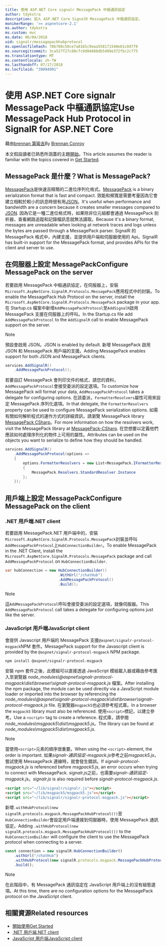 ```yaml
---
title: 使用 ASP.NET Core signalr MessagePack 中樞通訊協定
author: tdykstra
description: 加入 ASP.NET Core SignalR MessagePack 中樞通訊協定。
monikerRange: '>= aspnetcore-2.1'
ms.author: tdykstra
ms.custom: mvc
ms.date: 06/04/2018
uid: signalr/messagepackhubprotocol
ms.openlocfilehash: 78b708c50ce7a8101c9eaa558171540e61c0d7f0
ms.sourcegitcommit: 3ca527f27c88cfc9d04688db5499e372fbc2c775
ms.translationtype: MT
ms.contentlocale: zh-TW
ms.lasthandoff: 07/17/2018
ms.locfileid: "39094991"
---
```

# <a name="use-messagepack-hub-protocol-in-signalr-for-aspnet-core"></a><span data-ttu-id="77aaa-103">使用 ASP.NET Core signalr MessagePack 中樞通訊協定</span><span class="sxs-lookup"><span data-stu-id="77aaa-103">Use MessagePack Hub Protocol in SignalR for ASP.NET Core</span></span>

<span data-ttu-id="77aaa-104">藉由[brennan 第瑜吉](https://github.com/BrennanConroy)</span><span class="sxs-lookup"><span data-stu-id="77aaa-104">By [Brennan Conroy](https://github.com/BrennanConroy)</span></span>

<span data-ttu-id="77aaa-105">本文假設讀者已熟悉所涵蓋的主題[開始](xref:tutorials/signalr)。</span><span class="sxs-lookup"><span data-stu-id="77aaa-105">This article assumes the reader is familiar with the topics covered in [Get Started](xref:tutorials/signalr).</span></span>

## <a name="what-is-messagepack"></a><span data-ttu-id="77aaa-106">MessagePack 是什麼？</span><span class="sxs-lookup"><span data-stu-id="77aaa-106">What is MessagePack?</span></span>

<span data-ttu-id="77aaa-107">[MessagePack](https://msgpack.org/index.html)是快速且精簡的二進位序列化格式。</span><span class="sxs-lookup"><span data-stu-id="77aaa-107">[MessagePack](https://msgpack.org/index.html) is a binary serialization format that is fast and compact.</span></span> <span data-ttu-id="77aaa-108">效能和頻寬是需要考量因為它會建立相較於較小的訊息時很有用[JSON](https://www.json.org/)。</span><span class="sxs-lookup"><span data-stu-id="77aaa-108">It's useful when performance and bandwidth are a concern because it creates smaller messages compared to [JSON](https://www.json.org/).</span></span> <span data-ttu-id="77aaa-109">因為它是一種二進位格式時，如果除非位元組都會通過 MessagePack 剖析器，查看網路追蹤和記錄檔訊息就無法讀取。</span><span class="sxs-lookup"><span data-stu-id="77aaa-109">Because it's a binary format, messages are unreadable when looking at network traces and logs unless the bytes are passed through a MessagePack parser.</span></span> <span data-ttu-id="77aaa-110">SignalR 的 MessagePack 格式中，內建支援，並提供用戶端和伺服器使用的 Api。</span><span class="sxs-lookup"><span data-stu-id="77aaa-110">SignalR has built-in support for the MessagePack format, and provides APIs for the client and server to use.</span></span>

## <a name="configure-messagepack-on-the-server"></a><span data-ttu-id="77aaa-111">在伺服器上設定 MessagePack</span><span class="sxs-lookup"><span data-stu-id="77aaa-111">Configure MessagePack on the server</span></span>

<span data-ttu-id="77aaa-112">若要啟用 MessagePack 中樞通訊協定，在伺服器上，安裝`Microsoft.AspNetCore.SignalR.Protocols.MessagePack`應用程式中的封裝。</span><span class="sxs-lookup"><span data-stu-id="77aaa-112">To enable the MessagePack Hub Protocol on the server, install the `Microsoft.AspNetCore.SignalR.Protocols.MessagePack` package in your app.</span></span> <span data-ttu-id="77aaa-113">在 Startup.cs 檔案中新增`AddMessagePackProtocol`至`AddSignalR`啟用 MessagePack 支援在伺服器上的呼叫。</span><span class="sxs-lookup"><span data-stu-id="77aaa-113">In the Startup.cs file add `AddMessagePackProtocol` to the `AddSignalR` call to enable MessagePack support on the server.</span></span>

> [!NOTE]
> <span data-ttu-id="77aaa-114">預設會啟用 JSON。</span><span class="sxs-lookup"><span data-stu-id="77aaa-114">JSON is enabled by default.</span></span> <span data-ttu-id="77aaa-115">新增 MessagePack 啟用 JSON 和 MessagePack 用戶端的支援。</span><span class="sxs-lookup"><span data-stu-id="77aaa-115">Adding MessagePack enables support for both JSON and MessagePack clients.</span></span>

```csharp
services.AddSignalR()
    .AddMessagePackProtocol();
```

<span data-ttu-id="77aaa-116">若要自訂 MessagePack 會列印文件的格式，請您的資料，`AddMessagePackProtocol`會接受委派的設定選項。</span><span class="sxs-lookup"><span data-stu-id="77aaa-116">To customize how MessagePack will format your data, `AddMessagePackProtocol` takes a delegate for configuring options.</span></span> <span data-ttu-id="77aaa-117">在該委派，`FormatterResolvers`屬性可用來設定 MessagePack 序列化選項。</span><span class="sxs-lookup"><span data-stu-id="77aaa-117">In that delegate, the `FormatterResolvers` property can be used to configure MessagePack serialization options.</span></span> <span data-ttu-id="77aaa-118">如需有關如何解析程式的運作方式的詳細資訊，請瀏覽 MessagePack library [MessagePack CSharp](https://github.com/neuecc/MessagePack-CSharp)。</span><span class="sxs-lookup"><span data-stu-id="77aaa-118">For more information on how the resolvers work, visit the MessagePack library at [MessagePack-CSharp](https://github.com/neuecc/MessagePack-CSharp).</span></span> <span data-ttu-id="77aaa-119">在您想要以定義他們應該如何處理序列化的物件上可用的屬性。</span><span class="sxs-lookup"><span data-stu-id="77aaa-119">Attributes can be used on the objects you want to serialize to define how they should be handled.</span></span>

```csharp
services.AddSignalR()
    .AddMessagePackProtocol(options =>
    {
        options.FormatterResolvers = new List<MessagePack.IFormatterResolver>()
        {
            MessagePack.Resolvers.StandardResolver.Instance
        };
    });
```

## <a name="configure-messagepack-on-the-client"></a><span data-ttu-id="77aaa-120">用戶端上設定 MessagePack</span><span class="sxs-lookup"><span data-stu-id="77aaa-120">Configure MessagePack on the client</span></span>

### <a name="net-client"></a><span data-ttu-id="77aaa-121">.NET 用戶端</span><span class="sxs-lookup"><span data-stu-id="77aaa-121">.NET client</span></span>

<span data-ttu-id="77aaa-122">若要啟用 MessagePack.NET 用戶端中的，安裝`Microsoft.AspNetCore.SignalR.Protocols.MessagePack`封裝並呼叫`AddMessagePackProtocol`上`HubConnectionBuilder`。</span><span class="sxs-lookup"><span data-stu-id="77aaa-122">To enable MessagePack in the .NET Client, install the `Microsoft.AspNetCore.SignalR.Protocols.MessagePack` package and call `AddMessagePackProtocol` on `HubConnectionBuilder`.</span></span>

```csharp
var hubConnection = new HubConnectionBuilder()
                        .WithUrl("/chatHub")
                        .AddMessagePackProtocol()
                        .Build();
```

> [!NOTE]
> <span data-ttu-id="77aaa-123">這`AddMessagePackProtocol`呼叫會接受委派的設定選項，就像伺服器。</span><span class="sxs-lookup"><span data-stu-id="77aaa-123">This `AddMessagePackProtocol` call takes a delegate for configuring options just like the server.</span></span>

### <a name="javascript-client"></a><span data-ttu-id="77aaa-124">JavaScript 用戶端</span><span class="sxs-lookup"><span data-stu-id="77aaa-124">JavaScript client</span></span>

<span data-ttu-id="77aaa-125">會提供 Javascript 用戶端的 MessagePack 支援`@aspnet/signalr-protocol-msgpack`NPM 套件。</span><span class="sxs-lookup"><span data-stu-id="77aaa-125">MessagePack support for the Javascript client is provided by the `@aspnet/signalr-protocol-msgpack` NPM package.</span></span>

```console
npm install @aspnet/signalr-protocol-msgpack
```

<span data-ttu-id="77aaa-126">安裝 npm 套件之後，此模組可以直接透過 JavaScript 模組載入器或藉由參考匯入至瀏覽器 *node_modules\\@aspnet\signalr-protocol-msgpack\dist\browser\signalr-protocol-msgpack.js* 檔案。</span><span class="sxs-lookup"><span data-stu-id="77aaa-126">After installing the npm package, the module can be used directly via a JavaScript module loader or imported into the browser by referencing the *node_modules\\@aspnet\signalr-protocol-msgpack\dist\browser\signalr-protocol-msgpack.js* file.</span></span> <span data-ttu-id="77aaa-127">在瀏覽器`msgpack5`也必須參考程式庫。</span><span class="sxs-lookup"><span data-stu-id="77aaa-127">In a browser the `msgpack5` library must also be referenced.</span></span> <span data-ttu-id="77aaa-128">使用`<script>`標記，以建立參考。</span><span class="sxs-lookup"><span data-stu-id="77aaa-128">Use a `<script>` tag to create a reference.</span></span> <span data-ttu-id="77aaa-129">程式庫，請參閱*node_modules\msgpack5\dist\msgpack5.js*。</span><span class="sxs-lookup"><span data-stu-id="77aaa-129">The library can be found at *node_modules\msgpack5\dist\msgpack5.js*.</span></span>

> [!NOTE]
> <span data-ttu-id="77aaa-130">當使用`<script>`元素的順序很重要。</span><span class="sxs-lookup"><span data-stu-id="77aaa-130">When using the `<script>` element, the order is important.</span></span> <span data-ttu-id="77aaa-131">如果*signalr-通訊協定-msgpack.js*參考之前*msgpack5.js*，嘗試使用 MessagePack 連線時，就會發生錯誤。</span><span class="sxs-lookup"><span data-stu-id="77aaa-131">If *signalr-protocol-msgpack.js* is referenced before *msgpack5.js*, an error occurs when trying to connect with MessagePack.</span></span> <span data-ttu-id="77aaa-132">*signalr.js*之前，也需要*signalr-通訊協定-msgpack.js*。</span><span class="sxs-lookup"><span data-stu-id="77aaa-132">*signalr.js* is also required before *signalr-protocol-msgpack.js*.</span></span>

```html
<script src="~/lib/signalr/signalr.js"></script>
<script src="~/lib/msgpack5/msgpack5.js"></script>
<script src="~/lib/signalr/signalr-protocol-msgpack.js"></script>
```

<span data-ttu-id="77aaa-133">新增`.withHubProtocol(new signalR.protocols.msgpack.MessagePackHubProtocol())`至`HubConnectionBuilder`會設定用戶端連接到伺服器時，使用 MessagePack 通訊協定。</span><span class="sxs-lookup"><span data-stu-id="77aaa-133">Adding `.withHubProtocol(new signalR.protocols.msgpack.MessagePackHubProtocol())` to the `HubConnectionBuilder` will configure the client to use the MessagePack protocol when connecting to a server.</span></span>

```javascript
const connection = new signalR.HubConnectionBuilder()
    .withUrl("/chatHub")
    .withHubProtocol(new signalR.protocols.msgpack.MessagePackHubProtocol())
    .build();
```

> [!NOTE]
> <span data-ttu-id="77aaa-134">在此階段中，有 MessagePack 通訊協定在 JavaScript 用戶端上的沒有組態選項。</span><span class="sxs-lookup"><span data-stu-id="77aaa-134">At this time, there are no configuration options for the MessagePack protocol on the JavaScript client.</span></span>

## <a name="related-resources"></a><span data-ttu-id="77aaa-135">相關資源</span><span class="sxs-lookup"><span data-stu-id="77aaa-135">Related resources</span></span>

* [<span data-ttu-id="77aaa-136">開始使用</span><span class="sxs-lookup"><span data-stu-id="77aaa-136">Get Started</span></span>](xref:tutorials/signalr)
* [<span data-ttu-id="77aaa-137">.NET 用戶端</span><span class="sxs-lookup"><span data-stu-id="77aaa-137">.NET client</span></span>](xref:signalr/dotnet-client)
* [<span data-ttu-id="77aaa-138">JavaScript 用戶端</span><span class="sxs-lookup"><span data-stu-id="77aaa-138">JavaScript client</span></span>](xref:signalr/javascript-client)
